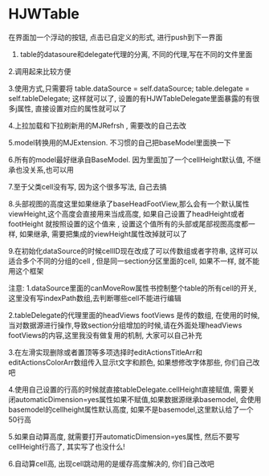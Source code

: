 # HJWTable
在界面加一个浮动的按钮, 点击已自定义的形式, 进行push到下一界面
1. table的datasoure和delegate代理的分离, 不同的代理,写在不同的文件里面

2.调用起来比较方便

3.使用方式,只需要将
table.dataSource = self.dataSource;
table.delegate = self.tableDelegate;
这样就可以了, 设置的有HJWTableDelegate里面暴露的有很多j属性, 直接设置对应的属性就可以了

4.上拉加载和下拉刷新用的MJRefrsh , 需要改的自己去改

5.model转换用的MJExtension. 不习惯的自己把baseModel里面换一下

6.所有的model最好继承自BaseModel. 因为里面加了一个cellHeight默认值, 不继承也没关系,也可以用

7.至于父类cell没有写,  因为这个很多写法, 自己去搞

8.头部视图的高度这里如果继承了baseHeadFootView,那么会有一个默认属性viewHeight,这个高度会直接用来当成高度, 如果自己设置了headHeight或者footHeight 就按照设置的这个值来 , 设置这个值所有的头部或尾部视图高度都一样,  如果继承, 需要把集成的viewHeight属性改掉就可以了

9.在初始化dataSource的时候cellID现在改成了可以传数组或者字符串, 这样可以适合多个不同的分组的cell , 但是同一section分区里面的cell, 如果不一样, 就不能用这个框架


注意:
1.dataSource里面的canMoveRow属性书控制整个table的所有cell的开关, 这里没有写indexPath数组,去判断哪些cell不能进行编辑

2.tableDelegate的代理里面的headViews  footViews 是传的数组, 在使用的时候, 当对数据源进行操作,导致section分组增加的时候,请在外面处理headViews  footViews的内容,这里我没有做复用的机制, 大家可以自己补充

3.在左滑实现删除或者置顶等多项选择时editActionsTitleArr和editActionsColorArr数组传入显示t文字和颜色, 如果想修改字体那些, 你们自己改吧

4.使用自己设置的行高的时候就直接tableDelegate.cellHeight直接赋值,  需要关闭automaticDimension=yes属性如果不赋值,如果数据源继承basemodel, 会使用basemodel的cellheight属性默认高度, 如果不是basemodel,这里默认给了一个50行高

5.如果自动算高度, 就需要打开automaticDimension=yes属性, 然后不要写cellHeight行高了, 其实写了也没什么!

6.自动算cell高, 出现cell跳动用的是缓存高度解决的, 你们自己改吧

